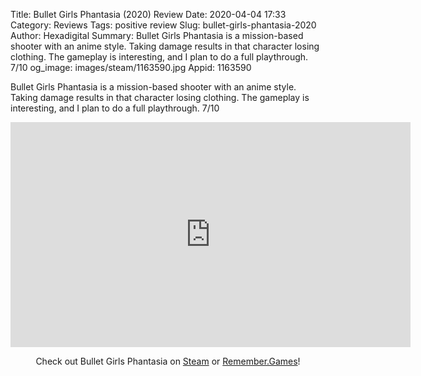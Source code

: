 Title: Bullet Girls Phantasia (2020) Review
Date: 2020-04-04 17:33
Category: Reviews
Tags: positive review
Slug: bullet-girls-phantasia-2020
Author: Hexadigital
Summary: Bullet Girls Phantasia is a mission-based shooter with an anime style. Taking damage results in that character losing clothing. The gameplay is interesting, and I plan to do a full playthrough. 7/10
og_image: images/steam/1163590.jpg
Appid: 1163590

Bullet Girls Phantasia is a mission-based shooter with an anime style. Taking damage results in that character losing clothing. The gameplay is interesting, and I plan to do a full playthrough. 7/10

<center><iframe src="https://www.youtube.com/embed/vOp6djRTOj4?feature=oembed" allow="accelerometer; autoplay; encrypted-media; gyroscope; picture-in-picture" width="640" height="360" frameborder="0"></iframe>

Check out Bullet Girls Phantasia on [Steam](https://store.steampowered.com/app/1163590/?curator_clanid=34633900) or [Remember.Games](https://remember.games/game/110/)!</center>
